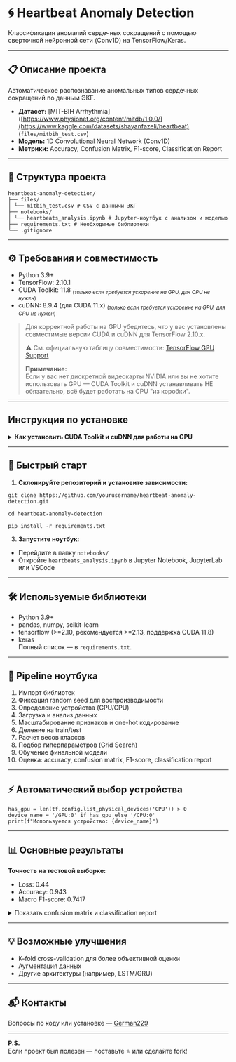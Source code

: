 # 🌀 Heartbeat Anomaly Detection

Классификация аномалий сердечных сокращений с помощью сверточной нейронной сети (Conv1D) на TensorFlow/Keras.

---

## 📋 Описание проекта

Автоматическое распознавание аномальных типов сердечных сокращений по данным ЭКГ.

- **Датасет:** [MIT-BIH Arrhythmia]([https://www.physionet.org/content/mitdb/1.0.0/](https://www.kaggle.com/datasets/shayanfazeli/heartbeat) (`files/mitbih_test.csv`)
- **Модель:** 1D Convolutional Neural Network (Conv1D)
- **Метрики:** Accuracy, Confusion Matrix, F1-score, Classification Report

---

## 📂 Структура проекта
```
heartbeat-anomaly-detection/
├── files/
│ └── mitbih_test.csv # CSV с данными ЭКГ
├── notebooks/
│ └── heartbeats_analysis.ipynb # Jupyter-ноутбук с анализом и моделью
├── requirements.txt # Необходимые библиотеки
└── .gitignore

```

---

## ⚙️ Требования и совместимость

- Python 3.9+
- TensorFlow: 2.10.1
- CUDA Toolkit: 11.8 <sub>(*только если требуется ускорение на GPU, для CPU не нужен*)</sub>
- cuDNN: 8.9.4 (для CUDA 11.x) <sub>(*только если требуется ускорение на GPU, для CPU не нужен*)</sub>

> Для корректной работы на GPU убедитесь, что у вас установлены совместимые версии CUDA и cuDNN для TensorFlow 2.10.x.
>  
> ⚠️ См. официальную таблицу совместимости: [TensorFlow GPU Support](https://www.tensorflow.org/install/source#gpu)
>
> **Примечание:**  
> Если у вас нет дискретной видеокарты NVIDIA или вы не хотите использовать GPU — CUDA Toolkit и cuDNN устанавливать НЕ обязательно, всё будет работать на CPU "из коробки".

---

## Инструкция по установке

<details>
<summary><b>Как установить CUDA Toolkit и cuDNN для работы на GPU</b></summary>

1. Скачайте и установите **CUDA Toolkit 11.8**:
    - [CUDA Toolkit 11.8 Download](https://developer.nvidia.com/cuda-11-8-0-download-archive)
    - Выберите вашу ОС и скачайте инсталлятор (Windows: local `.exe`, Linux: `.run`).
    - Установите в папку, например: `C:\Program Files\NVIDIA GPU Computing Toolkit\CUDA\v11.8`

2. Скачайте **cuDNN 8.9.4 для CUDA 11.x**:
    - [cuDNN 8.9.4 Download](https://developer.nvidia.com/rdp/cudnn-archive)
    - Выберите версию под вашу ОС (Windows или Linux)
    - Распакуйте архив (например, `cudnn-windows-x86_64-8.9.4.25_cuda11-archive.zip`)

3. Скопируйте содержимое cuDNN в CUDA Toolkit:
    - содержимое `bin` → в `CUDA\v11.8\bin\`
    - содержимое `include` → в `CUDA\v11.8\include\`
    - содержимое `lib` → в `CUDA\v11.8\lib\x64\` (Windows) или `lib64` (Linux)

4. Проверьте переменные среды (Windows):
    - Добавьте в PATH:
        - `C:\Program Files\NVIDIA GPU Computing Toolkit\CUDA\v11.8\bin`
        - `C:\Program Files\NVIDIA GPU Computing Toolkit\CUDA\v11.8\libnvvp`
    - `CUDA_PATH` или `CUDA_HOME` укажите на `C:\Program Files\NVIDIA GPU Computing Toolkit\CUDA\v11.8`

5. Проверьте установку:
    - В терминале: `nvcc --version`
    - В Python:
      ```python
      import tensorflow as tf
      print(tf.config.list_physical_devices('GPU'))
      ```
</details>

---

## 🚀 Быстрый старт

1. **Склонируйте репозиторий и установите зависимости:**
```
git clone https://github.com/yourusername/heartbeat-anomaly-detection.git
```
```
cd heartbeat-anomaly-detection
```
```
pip install -r requirements.txt
```


3. **Запустите ноутбук:**
- Перейдите в папку `notebooks/`
- Откройте `heartbeats_analysis.ipynb` в Jupyter Notebook, JupyterLab или VSCode

---

## 🛠 Используемые библиотеки

- Python 3.9+
- pandas, numpy, scikit-learn
- tensorflow (>=2.10, рекомендуется >=2.13, поддержка CUDA 11.8)
- keras  
Полный список — в `requirements.txt`.

---

## 🔗 Pipeline ноутбука

1. Импорт библиотек
2. Фиксация random seed для воспроизводимости
3. Определение устройства (GPU/CPU)
4. Загрузка и анализ данных
5. Масштабирование признаков и one-hot кодирование
6. Деление на train/test
7. Расчет весов классов
8. Подбор гиперпараметров (Grid Search)
9. Обучение финальной модели
10. Оценка: accuracy, confusion matrix, F1-score, classification report

---

## ⚡️ Автоматический выбор устройства
```
has_gpu = len(tf.config.list_physical_devices('GPU')) > 0
device_name = '/GPU:0' if has_gpu else '/CPU:0'
print(f"Используется устройство: {device_name}")
```


---

## 📊 Основные результаты

**Точность на тестовой выборке:**
- Loss: 0.44
- Accuracy: 0.943
- Macro F1-score: 0.7417

<details>
<summary>Показать confusion matrix и classification report</summary>

```
Confusion Matrix:
[[3533   41   13    6   31]
 [  53   56    2    0    0]
 [  51    0  220    6   13]
 [  17    0    2   13    0]
 [   9    0    4    0  309]]

Classification Report:
              precision    recall  f1-score   support
           0     0.9645    0.9749    0.9697      3624
           1     0.5773    0.5045    0.5385       111
           2     0.9129    0.7586    0.8286       290
           3     0.5200    0.4062    0.4561        32
           4     0.8754    0.9596    0.9156       322

    accuracy                         0.9434      4379
   macro avg     0.7700    0.7208    0.7417      4379
weighted avg     0.9415    0.9434    0.9417      4379
```

</details>

---

## 💡 Возможные улучшения

- K-fold cross-validation для более объективной оценки
- Аугментация данных
- Другие архитектуры (например, LSTM/GRU)

---

## 📬 Контакты

Вопросы по коду или установке — [German229](https://github.com/German229)

---

**P.S.**  
Если проект был полезен — поставьте ⭐️ или сделайте fork!
